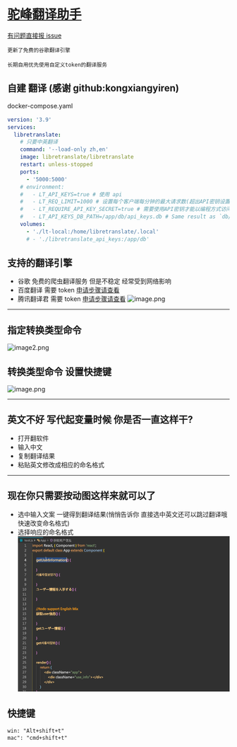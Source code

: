# [驼峰翻译助手](https://marketplace.visualstudio.com/items?itemName=svenzhao.var-translation)

[有问题直接报 issue](https://github.com/SvenZhao/var-translation/issues)

```
更新了免费的谷歌翻译引擎

长期自用优先使用自定义token的翻译服务
```

## 自建 翻译 (感谢 github:kongxiangyiren)

docker-compose.yaml

```yaml
version: '3.9'
services:
  libretranslate:
    # 只要中英翻译
    command: '--load-only zh,en'
    image: libretranslate/libretranslate
    restart: unless-stopped
    ports:
      - '5000:5000'
    # environment:
    #   - LT_API_KEYS=true # 使用 api
    #   - LT_REQ_LIMIT=1000 # 设置每个客户端每分钟的最大请求数(超出API密钥设置的限制)
    #   - LT_REQUIRE_API_KEY_SECRET=true # 需要使用API密钥才能以编程方式访问API，除非客户端还发送秘密匹配
    #   - LT_API_KEYS_DB_PATH=/app/db/api_keys.db # Same result as `db/api_keys.db` or `./db/api_keys.db`
    volumes:
      - './lt-local:/home/libretranslate/.local'
      # - './libretranslate_api_keys:/app/db'
```

## 支持的翻译引擎

- 谷歌 免费的爬虫翻译服务 但是不稳定 经常受到网络影响
- 百度翻译 需要 token [申请步骤请查看](https://hcfy.app/docs/services/baidu-api)
- 腾讯翻译君 需要 token [申请步骤请查看](https://hcfy.app/docs/services/qq-api)
  ![image.png](https://s2.loli.net/2022/04/27/3GVQkIyZdsv2fYC.png)

---

## 指定转换类型命令

![image2.png](https://s2.loli.net/2022/04/12/JOEYamiZAPMdfcg.png)

## 转换类型命令 设置快捷键

![image.png](https://s2.loli.net/2022/04/12/MvIZTaCiPpr35kA.png)

---

## 英文不好 写代起变量时候 你是否一直这样干?

- 打开翻软件
- 输入中文
- 复制翻译结果
- 粘贴英文修改成相应的命名格式

---

## 现在你只需要按动图这样来就可以了

- 选中输入文案 一键得到翻译结果(悄悄告诉你 直接选中英文还可以跳过翻译哦 快速改变命名格式)
- 选择响应的命名格式
  ![feature X](images/vscode1.gif)

## 快捷键

    win: "Alt+shift+t"
    mac": "cmd+shift+t"
